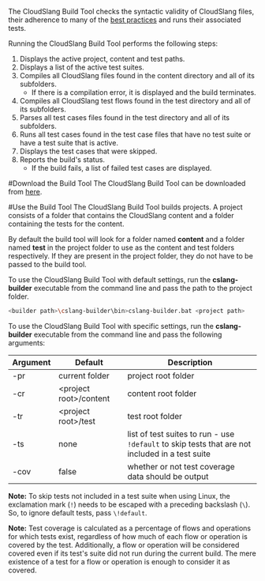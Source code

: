 The CloudSlang Build Tool checks the syntactic validity of CloudSlang files, their adherence to many of the [best practices](cloudslang_best_practices.md) and runs their associated tests. 

Running the CloudSlang Build Tool performs the following steps:

1. Displays the active project, content and test paths.
2. Displays a list of the active test suites.
3. Compiles all CloudSlang files found in the content directory and all of its subfolders.
	+ If there is a compilation error, it is displayed and the build terminates.
4. Compiles all CloudSlang test flows found in the test directory and all of its subfolders.
5. Parses all test cases files found in the test directory and all of its subfolders.
6. Runs all test cases found in the test case files that have no test suite or have a test suite that is active.
7. Displays the test cases that were skipped. 
8. Reports the build's status.
	+ If the build fails, a list of failed test cases are displayed.	 

#Download the Build Tool
The CloudSlang Build Tool can be downloaded from [here](https://github.com/CloudSlang/cloud-slang/releases/latest).

#Use the Build Tool
The CloudSlang Build Tool builds projects. A project consists of a folder that contains the CloudSlang content and a folder containing the tests for the content. 

By default the build tool will look for a folder named **content** and a folder named **test** in the project folder to use as the content and test folders respectively. If they are present in the project folder, they do not have to be passed to the build tool. 

To use the CloudSlang Build Tool with default settings, run the **cslang-builder** executable from the command line and pass the path to the project folder.

```bash
<builder path>\cslang-builder\bin>cslang-builder.bat <project path>  
```

To use the CloudSlang Build Tool with specific settings, run the **cslang-builder** executable from the command line and pass the following arguments:

Argument|Default|Description
---|---|---
-pr | current folder | project root folder
-cr | &lt;project root&gt;/content | content root folder
-tr | &lt;project root&gt;/test | test root folder
-ts | none | list of test suites to run - use `!default` to skip tests that are not included in a test suite
-cov | false | whether or not test coverage data should be output

**Note:** To skip tests not included in a test suite when using Linux, the exclamation mark (`!`) needs to be escaped with a preceding backslash (`\`). So, to ignore default tests, pass `\!default`.

**Note:** Test coverage is calculated as a percentage of flows and operations for which tests exist, regardless of how much of each flow or operation is covered by the test. Additionally, a flow or operation will be considered covered even if its test's suite did not run during the current build. The mere existence of a test for a flow or operation is enough to consider it as covered.